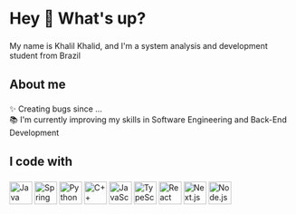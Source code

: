 <h1 align="left">Hey 👋 What's up?</h1>

###

<p align="left">My name is Khalil Khalid, and I'm a system analysis and development student from Brazil</p>

###

<h2 align="left">About me</h2>

###

<p align="left">✨ Creating bugs since ...<br>📚 I'm currently improving my skills in Software Engineering and Back-End Development<br><h2 align="left">I code with</h2>

###
<p align="left">
<img src="https://cdn.jsdelivr.net/gh/devicons/devicon/icons/java/java-original.svg" height="40" alt="Java logo" />
<img src="https://cdn.jsdelivr.net/gh/devicons/devicon/icons/spring/spring-original.svg" height="40" alt="Spring logo" />
<img src="https://cdn.jsdelivr.net/gh/devicons/devicon/icons/python/python-original.svg" height="40" alt="Python logo" />
<img src="https://cdn.jsdelivr.net/gh/devicons/devicon/icons/cplusplus/cplusplus-original.svg" height="40" alt="C++ logo" />
<img src="https://cdn.jsdelivr.net/gh/devicons/devicon/icons/javascript/javascript-original.svg" height="40" alt="JavaScript logo" />
<img src="https://cdn.jsdelivr.net/gh/devicons/devicon/icons/typescript/typescript-original.svg" height="40" alt="TypeScript logo" />
<img src="https://cdn.jsdelivr.net/gh/devicons/devicon/icons/react/react-original.svg" height="40" alt="React logo" />
<img src="https://cdn.jsdelivr.net/gh/devicons/devicon/icons/nextjs/nextjs-original.svg" height="40" alt="Next.js logo" />
<img src="https://cdn.jsdelivr.net/gh/devicons/devicon/icons/nodejs/nodejs-original.svg" height="40" alt="Node.js logo" />
</p>

